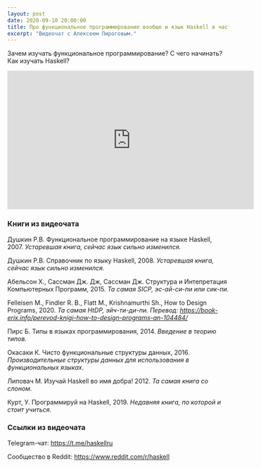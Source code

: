 ```yaml
---
layout: post
date: 2020-09-10 20:00:00
title: Про функциональное программирование вообще и язык Haskell в частности
excerpt: "Видеочат с Алексеем Пироговым."
---
```


Зачем изучать функциональное программирование? С чего начинать? Как изучать Haskell?

<p class="video">
    <iframe width="560" height="315" src="https://www.youtube.com/embed/ZPL3a4ASUMY" frameborder="0" allow="accelerometer; autoplay; encrypted-media; gyroscope; picture-in-picture" allowfullscreen></iframe>
</p>

### Книги из видеочата

Душкин Р.В. Функциональное программирование на языке Haskell, 2007.
*Устаревшая книга, сейчас язык сильно изменился.*

Душкин Р.В. Справочник по языку Haskell, 2008.
*Устаревшая книга, сейчас язык сильно изменился.*

Абельсон Х., Сассман Дж. Дж, Сассман Дж. Структура и Интепретация Компьютерных Программ, 2015.
*Та самая SICP, эс-ай-си-пи или сик-пи.*

Felleisen M., Findler R. B., Flatt M., Krishnamurthi Sh., How to Design Programs, 2020.
*Та самая HtDP, эйч-ти-ди-пи. Перевод: https://book-erix.info/perevod-knigi-how-to-design-programs-an-104484/*

Пирс Б. Типы в языках программирования, 2014.
*Введение в теорию типов.*

Окасаки К. Чисто функциональные структуры данных, 2016.
*Производительные структуры данных для использования в функциональных языках.*

Липовач М. Изучай Haskell во имя добра! 2012.
*Та самая книга со слоном.*

Курт, У. Программируй на Haskell, 2019.
*Недавняя книга, по которой и стоит учиться.*

### Ссылки из видеочата

Telegram-чат: https://t.me/haskellru

Сообщество в Reddit: https://www.reddit.com/r/haskell
